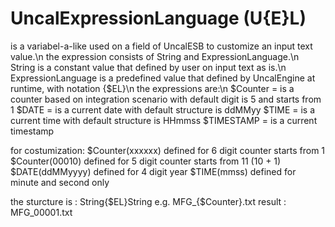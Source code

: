 # UncalExpressionLanguage (U{E}L)

is a variabel-a-like used on a field of UncalESB to customize an input text value.\n
the expression consists of String and ExpressionLanguage.\n
String is a constant value that defined by user on input text as is.\n
ExpressionLanguage is a predefined value that defined by UncalEngine at runtime, with notation {$EL}\n
the expressions are:\n
$Counter = is a counter based on integration scenario with default digit is 5 and starts from 1
$DATE = is a current date with default structure is ddMMyy
$TIME = is a current time with default structure is HHmmss
$TIMESTAMP = is a current timestamp

for costumization:
$Counter(xxxxxx) defined for 6 digit counter starts from 1
$Counter(00010) defined for 5 digit counter starts from 11 (10 + 1)
$DATE(ddMMyyyy) defined for 4 digit year
$TIME(mmss) defined for minute and second only

the sturcture is :
String{$EL}String
e.g.
MFG_{$Counter}.txt
result :
MFG_00001.txt
